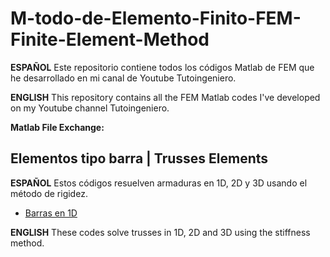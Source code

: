 # M-todo-de-Elemento-Finito-FEM-Finite-Element-Method
**ESPAÑOL**
Este repositorio contiene todos los códigos Matlab de FEM que he desarrollado en mi canal de Youtube Tutoingeniero.

**ENGLISH**
This repository contains all the FEM Matlab codes I've developed on my Youtube channel Tutoingeniero.

**Matlab File Exchange:**

## Elementos tipo barra | Trusses Elements
**ESPAÑOL**
Estos códigos resuelven armaduras en 1D, 2D y 3D usando el método de rigidez.

- [Barras en 1D](https://github.com/RolaValdez/M-todo-de-Elemento-Finito-FEM-Finite-Element-Method/blob/master/ElementoBarra1D.m)


**ENGLISH**
These codes solve trusses in 1D, 2D and 3D using the stiffness method.
